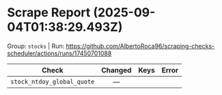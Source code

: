 # Scrape Report (2025-09-04T01:38:29.493Z)

Group: `stocks`  |  Run: https://github.com/AlbertoRoca96/scraping-checks-scheduler/actions/runs/17450701088

| Check | Changed | Keys | Error |
|---|:---:|:--|:--|
| `stock_ntdoy_global_quote` | — |  |  |
